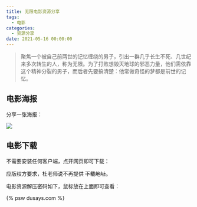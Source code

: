 ```yaml
---
title: 无限电影资源分享
tags:
  - 电影
categories:
  - 资源分享
date: 2021-05-16 00:00:00
---
```


> 聚焦一个被自己前两世的记忆缠绕的男子，引出一群几乎长生不死、几世纪来多次转生的人，称为无限。为了打败想毁灭地球的邪恶力量，他们需依靠这个精神分裂的男子，而后者先要搞清楚：他常做奇怪的梦都是前世的记忆。

<!-- more -->

## 电影海报

分享一张海报：

![](https://cdn.dusays.com/2021/05/342-1.jpg)

## 电影下载

不需要安装任何客户端，点开网页即可下载：

应版权方要求，杜老师说不再提供 ~~下载地址~~。

电影资源解压密码如下，鼠标放在上面即可查看：

{% psw dusays.com %}
